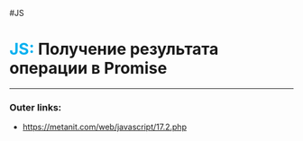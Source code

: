 #JS
# <font color="#00b0f0">JS:</font> Получение результата операции в Promise
---
### Outer links:
- https://metanit.com/web/javascript/17.2.php